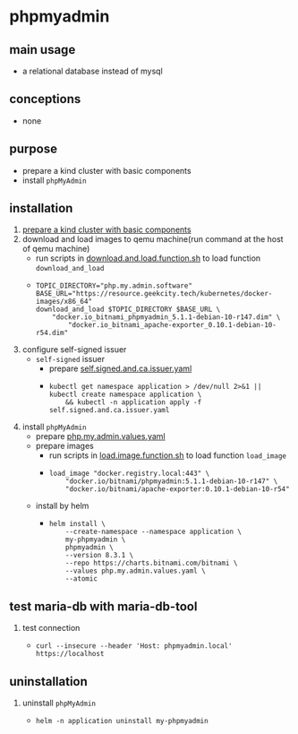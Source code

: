 # phpmyadmin

## main usage

* a relational database instead of mysql

## conceptions

* none

## purpose

* prepare a kind cluster with basic components
* install `phpMyAdmin`

## installation

1. [prepare a kind cluster with basic components](../basic/kind.cluster.md)
2. download and load images to qemu machine(run command at the host of qemu machine)
    * run scripts
      in [download.and.load.function.sh](../resources/create.qemu.machine.for.kind/download.and.load.function.sh.md) to
      load function `download_and_load`
    * ```shell
      TOPIC_DIRECTORY="php.my.admin.software"
      BASE_URL="https://resource.geekcity.tech/kubernetes/docker-images/x86_64"
      download_and_load $TOPIC_DIRECTORY $BASE_URL \
          "docker.io_bitnami_phpmyadmin_5.1.1-debian-10-r147.dim" \
              "docker.io_bitnami_apache-exporter_0.10.1-debian-10-r54.dim"
      ```
3. configure self-signed issuer
    * `self-signed` issuer
        + prepare [self.signed.and.ca.issuer.yaml](../basic/resources/cert.manager/self.signed.and.ca.issuer.yaml.md)
        + ```shell
          kubectl get namespace application > /dev/null 2>&1 || kubectl create namespace application \
              && kubectl -n application apply -f self.signed.and.ca.issuer.yaml
          ```
6. install `phpMyAdmin`
    * prepare [php.my.admin.values.yaml](resources/php.my.admin/php.my.admin.values.yaml.md)
    * prepare images
        + run scripts in [load.image.function.sh](../resources/load.image.function.sh.md) to load function `load_image`
        + ```shell
          load_image "docker.registry.local:443" \
              "docker.io/bitnami/phpmyadmin:5.1.1-debian-10-r147" \
              "docker.io/bitnami/apache-exporter:0.10.1-debian-10-r54"
          ```
    * install by helm
        + ```shell
          helm install \
              --create-namespace --namespace application \
              my-phpmyadmin \
              phpmyadmin \
              --version 8.3.1 \
              --repo https://charts.bitnami.com/bitnami \
              --values php.my.admin.values.yaml \
              --atomic
          ```

## test maria-db with maria-db-tool

1. test connection
    * ```shell
      curl --insecure --header 'Host: phpmyadmin.local' https://localhost
      ```

## uninstallation

1. uninstall `phpMyAdmin`
    * ```shell
      helm -n application uninstall my-phpmyadmin
      ```
